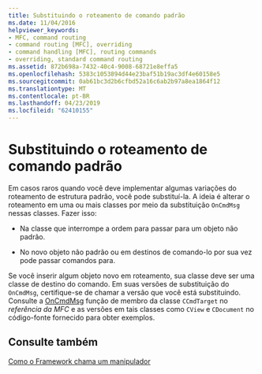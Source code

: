 ```yaml
---
title: Substituindo o roteamento de comando padrão
ms.date: 11/04/2016
helpviewer_keywords:
- MFC, command routing
- command routing [MFC], overriding
- command handling [MFC], routing commands
- overriding, standard command routing
ms.assetid: 872b698a-7432-40c4-9008-68721e8effa5
ms.openlocfilehash: 5383c1053894d44e23baf51b19ac3df4e60158e5
ms.sourcegitcommit: 0ab61bc3d2b6cfbd52a16c6ab2b97a8ea1864f12
ms.translationtype: MT
ms.contentlocale: pt-BR
ms.lasthandoff: 04/23/2019
ms.locfileid: "62410155"
---
```

# <a name="overriding-the-standard-command-routing"></a>Substituindo o roteamento de comando padrão

Em casos raros quando você deve implementar algumas variações do roteamento de estrutura padrão, você pode substituí-la. A ideia é alterar o roteamento em uma ou mais classes por meio da substituição `OnCmdMsg` nessas classes. Fazer isso:

- Na classe que interrompe a ordem para passar para um objeto não padrão.

- No novo objeto não padrão ou em destinos de comando-lo por sua vez pode passar comandos para.

Se você inserir algum objeto novo em roteamento, sua classe deve ser uma classe de destino do comando. Em suas versões de substituição do `OnCmdMsg`, certifique-se de chamar a versão que você está substituindo. Consulte a [OnCmdMsg](../mfc/reference/ccmdtarget-class.md#oncmdmsg) função de membro da classe `CCmdTarget` no *referência da MFC* e as versões em tais classes como `CView` e `CDocument` no código-fonte fornecido para obter exemplos.

## <a name="see-also"></a>Consulte também

[Como o Framework chama um manipulador](../mfc/how-the-framework-calls-a-handler.md)
